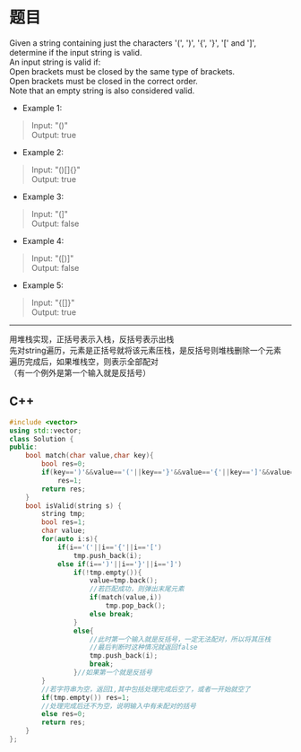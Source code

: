 # 题目
Given a string containing just the characters '(', ')', '{', '}', '[' and ']', determine if the input string is valid.  
An input string is valid if:  
Open brackets must be closed by the same type of brackets.  
Open brackets must be closed in the correct order.  
Note that an empty string is also considered valid.  

- Example 1:
> Input: "()"  
> Output: true  
- Example 2:
> Input: "()[]{}"  
> Output: true  
- Example 3:
> Input: "(]"  
> Output: false  
- Example 4:
> Input: "([)]"  
> Output: false  
- Example 5:
> Input: "{[]}"  
> Output: true  
***
用堆栈实现，正括号表示入栈，反括号表示出栈  
先对string遍历，元素是正括号就将该元素压栈，是反括号则堆栈删除一个元素  
遍历完成后，如果堆栈空，则表示全部配对  
（有一个例外是第一个输入就是反括号）  
## C++
```C++
#include <vector>
using std::vector;
class Solution {
public:
    bool match(char value,char key){
        bool res=0;
        if(key==')'&&value=='('||key=='}'&&value=='{'||key==']'&&value=='[')
            res=1;
        return res;
    }
    bool isValid(string s) {
        string tmp;
        bool res=1;
        char value;
        for(auto i:s){
            if(i=='('||i=='{'||i=='[')
                tmp.push_back(i);
            else if(i==')'||i=='}'||i==']')
                if(!tmp.empty()){
                    value=tmp.back();
                    //若匹配成功，则弹出末尾元素
                    if(match(value,i))
                        tmp.pop_back();
                    else break;
                }
                else{
                    //此时第一个输入就是反括号，一定无法配对，所以将其压栈
                    //最后判断时这种情况就返回false
                    tmp.push_back(i);
                    break;
                }//如果第一个就是反括号
        }
        //若字符串为空，返回1,其中包括处理完成后空了，或者一开始就空了
        if(tmp.empty()) res=1;
        //处理完成后还不为空，说明输入中有未配对的括号
        else res=0;
        return res;
    }
};
```
